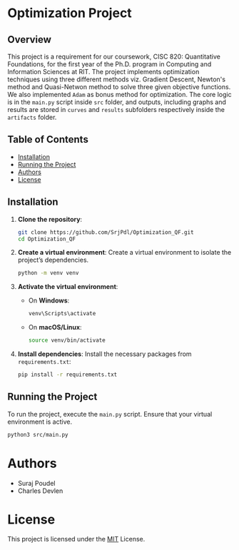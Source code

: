 # Optimization Project

## Overview
This project is a requirement for our coursework, CISC 820: Quantitative Foundations, for the first year of the Ph.D. program in Computing and Information Sciences at RIT. The project implements optimization techniques using three different methods viz. Gradient Descent, Newton's method and Quasi-Netwon method to solve three given objective functions. We also implemented `Adam` as bonus method for optimization. The core logic is in the `main.py` script inside `src` folder, and outputs, including graphs and results are stored in `curves` and `results` subfolders respectively inside the `artifacts` folder.

## Table of Contents
- [Installation](#installation)
- [Running the Project](#running-the-project)
- [Authors](#authors)
- [License](#license)

## Installation

1. **Clone the repository**:
    ```bash
    git clone https://github.com/SrjPdl/Optimization_QF.git
    cd Optimization_QF
    ```

2. **Create a virtual environment**:
    Create a virtual environment to isolate the project’s dependencies.
    ```bash
    python -m venv venv
    ```

3. **Activate the virtual environment**:
    - On **Windows**:
        ```bash
        venv\Scripts\activate
        ```
    - On **macOS/Linux**:
        ```bash
        source venv/bin/activate
        ```

4. **Install dependencies**:
    Install the necessary packages from `requirements.txt`:
    ```bash
    pip install -r requirements.txt
    ```

## Running the Project
To run the project, execute the `main.py` script. Ensure that your virtual environment is active.
 ```bash
 python3 src/main.py
 ```
 # Authors
- Suraj Poudel
- Charles Devlen

# License
This project is licensed under the [MIT](https://www.mit.edu/~amini/LICENSE.md) License. 

